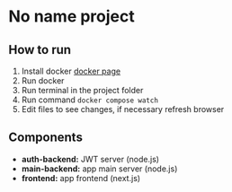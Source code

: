 # No name project

## How to run
1. Install docker [docker page](https://www.docker.com/)
2. Run docker
3. Run terminal in the project folder
4. Run command `docker compose watch`
5. Edit files to see changes, if necessary refresh browser

## Components
- **auth-backend:** JWT server (node.js)
- **main-backend:** app main server (node.js)
- **frontend:** app frontend (next.js)